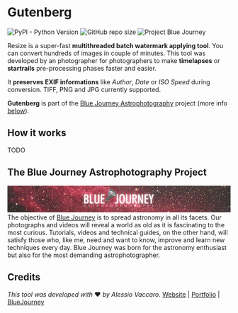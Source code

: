 # Gutenberg
![PyPI - Python Version](https://img.shields.io/pypi/pyversions/Pillow?color=Red&style=flat-square) ![GitHub repo size](https://img.shields.io/github/repo-size/ilvacca/Gutenberg?style=flat-square) ![Project Blue Journey](https://img.shields.io/badge/Project-Blue%20Journey-important?style=flat-square)

Resize is a super-fast **multithreaded batch watermark applying tool**. You can convert hundreds of images in couple of minutes. This tool was developed by an photographer for photographers to make **timelapses** or **startrails** pre-processing phases faster and easier.

It **preserves EXIF informations** like *Author*, *Date* or *ISO Speed* during conversion. TIFF, PNG and JPG currently supported.

**Gutenberg** is part of the [Blue Journey Astrophotography](https://www.bluejourneyastro.com) project (more info [below](#the-blue-journey-astrophotography-project)).

## How it works
TODO

## The Blue Journey Astrophotography Project
![Blue Journey Astrophotography Header](https://github.com/ilvacca/Resize/blob/master/images/blue-journey-header.jpg)
The objective of [Blue Journey](https://www.bluejourneyastro.com) is to spread astronomy in all its facets. Our photographs and videos will reveal a world as old as it is fascinating to the most curious. Tutorials, videos and technical guides, on the other hand, will satisfy those who, like me, need and want to know, improve and learn new techniques every day. Blue Journey was born for the astronomy enthusiast but also for the most demanding astrophotographer.

## Credits

*This tool was developed with* ❤ *by Alessio Vaccaro*.
[Website](https://www.alessiovaccaro.com) | [Portfolio](https://www.alessiovaccarophoto.com) | [BlueJourney](https://www.bluejourneyastro.com)

